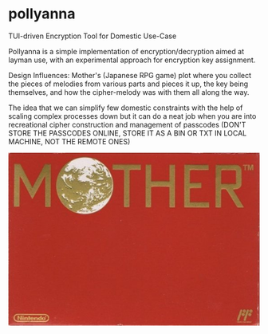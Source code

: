 # pollyanna
TUI-driven Encryption Tool for Domestic Use-Case

Pollyanna is a simple implementation of encryption/decryption aimed at layman use, with an experimental approach for encryption key assignment.



Design Influences: Mother's (Japanese RPG game) plot where you collect the pieces of melodies from various parts and pieces it up, the key being themselves, and how the cipher-melody was with them all along the way.

The idea that we can simplify few domestic constraints with the help of scaling complex processes down but it can do a neat job when you are into recreational cipher construction and management of passcodes (DON'T STORE THE PASSCODES ONLINE, STORE IT AS A BIN OR TXT IN LOCAL MACHINE, NOT THE REMOTE ONES)

![image](https://github.com/breddiesucks/pollyanna/blob/main/motherimg.jpg)
